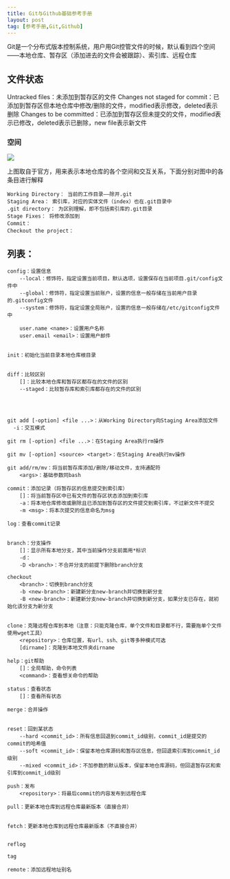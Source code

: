 ```yaml
---
title: Git与Github基础参考手册
layout: post
tag: [参考手册,Git,Github]
---
```



Git是一个分布式版本控制系统，用户用Git控管文件的时候，默认看到四个空间——本地仓库、暂存区（添加进去的文件会被跟踪）、索引库、远程仓库


## 文件状态

Untracked files：未添加到暂存区的文件
Changes not staged for commit：已添加到暂存区但本地仓库中修改/删除的文件，modified表示修改，deleted表示删除
Changes to be committed：已添加到暂存区但未提交的文件，modified表示已修改，deleted表示已删除，new file表示新文件


### 空间

![](/media/img/2013/areas.png)

上图取自于官方，用来表示本地仓库的各个空间和交互关系，下面分别对图中的各条目进行解释

```
Working Directory： 当前的工作目录——除开.git
Staging Area： 索引库，对应的实体文件（index）也在.git目录中
.git directory： 为区别理解，即不包括索引库的.git目录
Stage Fixes： 将修改添加到
Commit：
Checkout the project：
```



## <command>列表：

```
config：设置信息
    --local：修饰符，指定设置当前项目，默认选项，设置保存在当前项目.git/config文件中
    --global：修饰符，指定设置当前账户，设置的信息一般存储在当前用户目录的.gitconfig文件
    --system：修饰符，指定设置全局账户，设置的信息一般存储在/etc/gitconfig文件中

    user.name <name>：设置用户名称
    user.email <email>：设置用户邮件


init：初始化当前目录本地仓库根目录


diff：比较区别
    []：比较本地仓库和暂存区都存在的文件的区别
    --staged：比较暂存库和索引库都存在的文件的区别




git add [-option] <file ...>：从Working Directory向Staging Area添加文件
  -i：交互模式

git rm [-option] <file ...>：在Staging Area执行rm操作

git mv [-option] <source> <target>：在Staging Area执行mv操作

git add/rm/mv：将当前暂存库添加/删除/移动文件，支持通配符
    <args>：基础参数同bash

commit：添加记录（将暂存区的信息提交到索引库）
    []：将当前暂存区中已有文件的暂存区状态添加到索引库
    -a：将本地仓库修改或删除且已添加到暂存区的文件提交到索引库，不过新文件不提交
    -m <msg>：将本次提交的信息命名为msg

log：查看commit记录


branch：分支操作
    []：显示所有本地分支，其中当前操作分支前面用*标识
    -d：
    -D <branch>：不合并分支的前提下删除branch分支

checkout
    <branch>：切换到branch分支
    -b <new-branch>：新建新分支new-branch并切换到新分支
    -B <new-branch>：新建新分支new-branch并切换到新分支，如果分支已存在，就初始化该分支为新分支


clone：克隆远程仓库到本地（注意：只能克隆仓库，单个文件和目录都不行，需要拖单个文件使用wget工具）
    <repository>：仓库位置，有url、ssh、git等多种模式可选
    [dirname]：克隆到本地文件夹dirname

help：git帮助
    []：全局帮助，命令列表
    <command>：查看想关命令的帮助

status：查看状态
    []：查看所有状态

merge：合并操作


reset：回到某状态
    --hard <commit_id>：所有信息回退到commit_id级别，commit_id是提交的commit的哈希值
    --soft <commit_id>：保留本地仓库源码和暂存区信息，但回退索引库到commit_id级别
    --mixed <commit_id>：不加参数的默认版本，保留本地仓库源码，但回退暂存区和索引库到commit_id级别

push：发布
    <repository>：将最后commit的内容发布到远程仓库

pull：更新本地仓库到远程仓库最新版本（直接合并）


fetch：更新本地仓库到远程仓库最新版本（不直接合并）


reflog

tag

remote：添加远程地址别名
```
